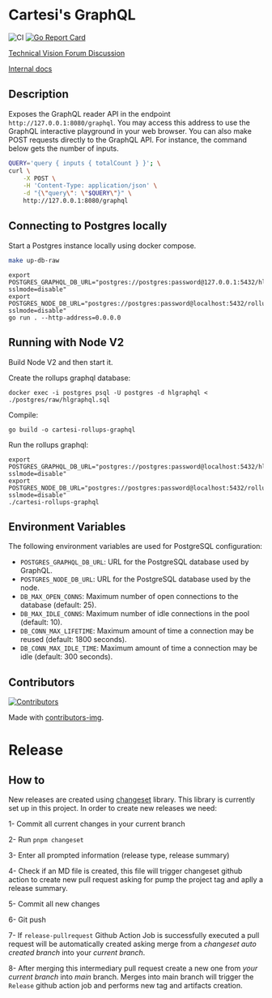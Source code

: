 # Cartesi's GraphQL

![CI](https://github.com/cartesi/rollups-graphql/actions/workflows/ci.yaml/badge.svg)
[![Go Report Card](https://goreportcard.com/badge/github.com/cartesi/rollups-graphql)](https://goreportcard.com/report/github.com/cartesi/rollups-graphql)

[Technical Vision Forum Discussion](https://governance.cartesi.io/t/convenience-layer-for-voucher-management-on-cartesi/401)

[Internal docs](./docs/convenience.md)

## Description

Exposes the GraphQL reader API in the endpoint `http://127.0.0.1:8080/graphql`.
You may access this address to use the GraphQL interactive playground in your web browser.
You can also make POST requests directly to the GraphQL API.
For instance, the command below gets the number of inputs.

```sh
QUERY='query { inputs { totalCount } }'; \
curl \
    -X POST \
    -H 'Content-Type: application/json' \
    -d "{\"query\": \"$QUERY\"}" \
    http://127.0.0.1:8080/graphql
```

## Connecting to Postgres locally

Start a Postgres instance locally using docker compose.

```sh
make up-db-raw
```

```shell
export POSTGRES_GRAPHQL_DB_URL="postgres://postgres:password@127.0.0.1:5432/hlgraphql?sslmode=disable"
export POSTGRES_NODE_DB_URL="postgres://postgres:password@localhost:5432/rollupsdb?sslmode=disable"
go run . --http-address=0.0.0.0
```

## Running with Node V2

Build Node V2 and then start it.

Create the rollups graphql database:

```shell
docker exec -i postgres psql -U postgres -d hlgraphql < ./postgres/raw/hlgraphql.sql
```

Compile:

```shell
go build -o cartesi-rollups-graphql
```

Run the rollups graphql:

```shell
export POSTGRES_GRAPHQL_DB_URL="postgres://postgres:password@localhost:5432/hlgraphql?sslmode=disable"
export POSTGRES_NODE_DB_URL="postgres://postgres:password@localhost:5432/rollupsdb?sslmode=disable"
./cartesi-rollups-graphql
```

## Environment Variables

The following environment variables are used for PostgreSQL configuration:

- `POSTGRES_GRAPHQL_DB_URL`: URL for the PostgreSQL database used by GraphQL.
- `POSTGRES_NODE_DB_URL`: URL for the PostgreSQL database used by the node.
- `DB_MAX_OPEN_CONNS`: Maximum number of open connections to the database (default: 25).
- `DB_MAX_IDLE_CONNS`: Maximum number of idle connections in the pool (default: 10).
- `DB_CONN_MAX_LIFETIME`: Maximum amount of time a connection may be reused (default: 1800 seconds).
- `DB_CONN_MAX_IDLE_TIME`: Maximum amount of time a connection may be idle (default: 300 seconds).

## Contributors

[![Contributors](https://contributors-img.firebaseapp.com/image?repo=cartesi/rollups-graphql)](https://github.com/cartesi/rollups-graphql/graphs/contributors)

Made with [contributors-img](https://contributors-img.firebaseapp.com).


# Release

## How to

New releases are created using [changeset](https://github.com/changesets/changesets/blob/main/packages/cli/README.md) library. This library is currently set up in this project.
In order to create new releases we need:

1- Commit all current changes in your current branch

2- Run `pnpm changeset`

3- Enter all prompted information (release type, release summary)

4- Check if an MD file is created, this file will trigger changeset github action to create new pull request asking for pump the project tag and aplly a release summary.

5- Commit all new changes

6- Git push 

7- If `release-pullrequest` Github Action Job is successfully executed a pull request will be automatically created asking merge from a _changeset auto created branch_ into your _current branch_.

8- After merging this intermediary pull request create a new one from _your current branch_ into _main_ branch. Merges into main branch will trigger the `Release` github action job and performs new tag and artifacts creation.